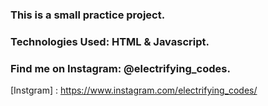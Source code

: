 ### This is a small practice project.

### Technologies Used: HTML & Javascript.

### Find me on Instagram: @electrifying_codes.

[Instgram] : https://www.instagram.com/electrifying_codes/